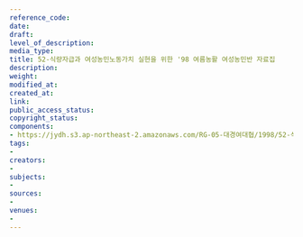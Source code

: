 ```yaml
---
reference_code: 
date: 
draft: 
level_of_description: 
media_type: 
title: 52-식량자급과 여성농민노동가치 실현을 위한 '98 여름농활 여성농민반 자료집
description: 
weight: 
modified_at: 
created_at: 
link: 
public_access_status: 
copyright_status: 
components:
- https://jydh.s3.ap-northeast-2.amazonaws.com/RG-05-대경여대협/1998/52-식량자급과+여성농민노동가치+실현을+위한+'98+여름농활+여성농민반+자료집.pdf
tags:
- 
creators:
- 
subjects:
- 
sources:
- 
venues:
- 
---
```

